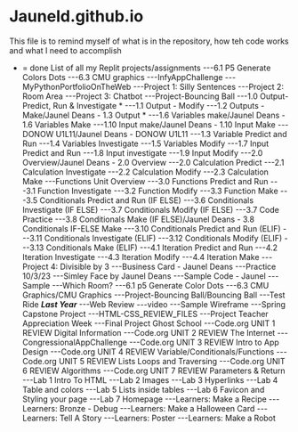 # Jauneld.github.io
This file is to remind myself of what is in the repository, how teh code works and what I need to accomplish
* = done 
List of all my Replit projects/assignments
---6.1 P5 Generate Colors Dots
---6.3 CMU graphics
---InfyAppChallenge
---MyPythonPortfolioOnTheWeb
---Project 1: Silly Sentences
---Project 2: Room Area
---Project 3: Chatbot
---Project-Bouncing Ball
---1.0 Output-Predict, Run & Investigate *
---1.1 Output - Modify
---1.2 Outputs - Make/Jaunel Deans - 1.3 Output *
---1.6 Variables make/Jaunel Deans - 1.6 Variables Make
---1.10 Input make/Jaunel Deans - 1.10 Input Make
---DONOW U1L11/Jaunel Deans -  DONOW U1L11
---1.3 Variable Predict and Run 
---1.4 Variables Investigate 
---1.5 Variables Modify 
---1.7 Input Predict and Run
---1.8 Input investigate 
---1.9 Input Modify 
---2.0 Overview/Jaunel Deans - 2.0 Overview
---2.0 Calculation Predict 
---2.1 Calculation Investigate 
---2.2 Calculation Modify 
---2.3 Calculation Make
---Functions Unit Overview
---3.0 Functions Predict and Run
---3.1 Function Investigate 
---3.2 Function Modify 
---3.3 Function Make
---3.5 Conditionals Predict and Run (IF ELSE)
---3.6 Conditionals Investigate (IF ELSE)
---3.7 Conditionals Modify (IF ELSE)
---3.7 Code Practice
---3.8 Conditionals Make (IF ELSE)/Jaunel Deans - 3.8 Conditionals IF-ELSE Make
---3.10 Conditionals Predict and Run (ELIF)
---3.11 Conditionals Investigate (ELIF)
---3.12 Conditionals Modify (ELIF)
---3.13 Conditionals Make (ELIF)
---4.1 Iteration Predict and Run 
---4.2 Iteration Investigate 
---4.3 Iteration Modify 
---4.4 Iteration Make
---Project 4: Divisible by 3
---Business Card - Jaunel Deans
---Practice 10/3/23
---Simley Face by Jaunel Deans
---Sample Code - Jaunel
---Sample
---Which Room?
---6.1 p5 Generate Color Dots 
---6.3 CMU Graphics/CMU Graphics
---Project-Bouncing Ball/Bouncing Ball
---Test Ride 
***Last Year***
---Web Review
---video 
---Sample Wireframe 
---Spring Capstone Project
---HTML-CSS_REVIEW_FILES 
---Project Teacher Appreciation Week
---Final Project Ghost School
---Code.org UNIT 1 REVIEW Digital Information
---Code.org UNIT 2 REVIEW The Internet
---CongressionalAppChallenge
---Code.org UNIT 3 REVIEW Intro to App Design 
---Code.org UNIT 4 REVIEW Variable/Conditionals/Functions
---Code.org UNIT 5 REVIEW Lists Loops and Traversing
---Code.org UNIT 6 REVIEW Algorithms
---Code.org UNIT 7 REVIEW Parameters & Return 
---Lab 1 Intro To HTML 
---Lab 2 Images
---Lab 3 Hyperlinks
---Lab 4 Table and colors 
---Lab 5 Lists inside tables 
---Lab 6 Favicon and Styling your page
---Lab 7 Homepage
---Learners: Make a Recipe
---Learners: Bronze - Debug 
---Learners: Make a Halloween Card
---Learners: Tell A Story
---Learners: Poster
---Learners: Make a Robot 
